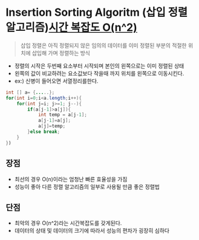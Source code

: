 # Insertion Sorting Algoritm (삽입 정렬 알고리즘)[시간 복잡도 O(n^2)](stable)
>삽입 정렬은 아직 정렬되지 않은 임의의 데이터를 이미 정렬된 부분의 적절한 위치에 삽입해 가며 정렬하는 방식
- 정렬의 시작은 두번째 요소부터 시작되며 본인의 왼쪽으로는 이미 정렬된 상태
- 왼쪽의 값이 비교하려는 요소값보다 작을때 까지 위치를 왼쪽으로 이동시킨다.
- ex:) 신병이 들어오면 서열정리를한다.
```java
int [] a= {.....};
for(int i=0;i<a.length;i++){
    for(int j=i; j>=1; j--){
        if(a[j-1]>a[j]){
            int temp = a[j-1];
            a[j-1]=a[j];
            a[j]=temp;
        }else break;
    }
}) 
```
## 장점
- 최선의 경우 O(n)이라는 엄청난 빠른 효율성을 가짐
- 성능이 좋아 다른 정렬 알고리즘의 일부로 사용될 만큼 좋은 정렬법

## 단점
- 최악의 경우 O(n^2)라는 시간복잡도를 갖게된다.
- 데이터의 상태 및 데이터의 크기에 따라서 성능의 편차가 굉장히 심하다
